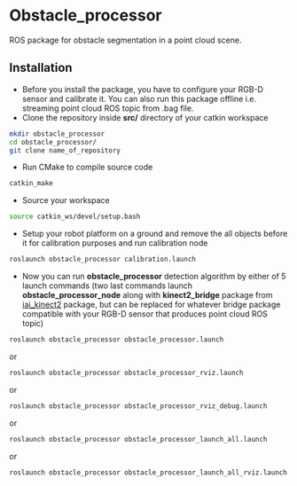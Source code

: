 # Obstacle_processor
ROS package for obstacle segmentation in a point cloud scene.
## Installation
* Before you install the package, you have to configure your RGB-D sensor and calibrate it. You can also run this package offline i.e. streaming point cloud ROS topic from .bag file.
* Clone the repository inside **src/** directory of your catkin workspace
```bash
mkdir obstacle_processor
cd obstacle_processor/
git clone name_of_repository
```
* Run CMake to compile source code
```bash
catkin_make
```
* Source your workspace
```bash
source catkin_ws/devel/setup.bash
```
* Setup your robot platform on a ground and remove the all objects before it for calibration purposes and run calibration node
```bash
roslaunch obstacle_processor calibration.launch
```
* Now you can run **obstacle_processor** detection algorithm by either of 5 launch commands (two last commands launch **obstacle_processor_node** along with **kinect2_bridge** package from <a href="https://github.com/code-iai/iai_kinect2">iai_kinect2</a> package, but can be replaced for whatever bridge package compatible with your RGB-D sensor that produces point cloud ROS topic)
```bash
roslaunch obstacle_processor obstacle_processor.launch
```
or
```bash
roslaunch obstacle_processor obstacle_processor_rviz.launch
```
or
```bash
roslaunch obstacle_processor obstacle_processor_rviz_debug.launch
```
or
```bash
roslaunch obstacle_processor obstacle_processor_launch_all.launch
```
or
```bash
roslaunch obstacle_processor obstacle_processor_launch_all_rviz.launch
```
